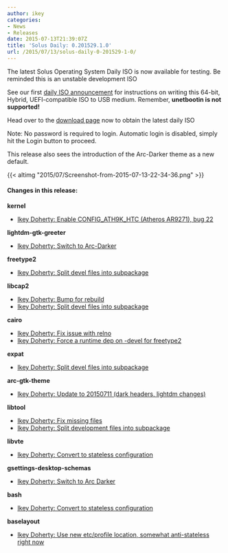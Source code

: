 ```yaml
---
author: ikey
categories:
- News
- Releases
date: 2015-07-13T21:39:07Z
title: 'Solus Daily: 0.201529.1.0'
url: /2015/07/13/solus-daily-0-201529-1-0/
---
```


The latest Solus Operating System Daily ISO is now available for testing. Be reminded this is an unstable development ISO

See our first [daily ISO announcement](https://solus-project.com/2015/06/29/first-unstable-daily-iso/) for instructions on writing this 64-bit, Hybrid, UEFI-compatible ISO to USB medium. Remember, **unetbootin is not supported!**

Head over to the [download page](https://solus-project.com/download) now to obtain the latest daily ISO

Note: No password is required to login. Automatic login is disabled, simply hit the Login button to proceed.

This release also sees the introduction of the Arc-Darker theme as a new default.

{{< altimg "2015/07/Screenshot-from-2015-07-13-22-34-36.png" >}}

#### Changes in this release:

**kernel**

- [Ikey Doherty: Enable CONFIG\_ATH9K\_HTC (Atheros AR9271), bug 22](https://git.solus-project.com/packages/kernel/commit/?id=9cc7c1c)

**lightdm-gtk-greeter**

- [Ikey Doherty: Switch to Arc-Darker](https://git.solus-project.com/packages/lightdm-gtk-greeter/commit/?id=91d7feb)

**freetype2**

- [Ikey Doherty: Split devel files into subpackage](https://git.solus-project.com/packages/freetype2/commit/?id=dd22e67)

**libcap2**

- [Ikey Doherty: Bump for rebuild](https://git.solus-project.com/packages/libcap2/commit/?id=31a73ae)
- [Ikey Doherty: Split devel files into subpackage](https://git.solus-project.com/packages/libcap2/commit/?id=c749d63)

**cairo**

- [Ikey Doherty: Fix issue with relno](https://git.solus-project.com/packages/cairo/commit/?id=0d4d122)
- [Ikey Doherty: Force a runtime dep on -devel for freetype2](https://git.solus-project.com/packages/cairo/commit/?id=19015ae)

**expat**

- [Ikey Doherty: Split devel files into subpackage](https://git.solus-project.com/packages/expat/commit/?id=b8d05c8)

**arc-gtk-theme**

- [Ikey Doherty: Update to 20150711 (dark headers, lightdm changes)](https://git.solus-project.com/packages/arc-gtk-theme/commit/?id=284e6ce)

**libtool**

- [Ikey Doherty: Fix missing files](https://git.solus-project.com/packages/libtool/commit/?id=1ab1d4e)
- [Ikey Doherty: Split development files into subpackage](https://git.solus-project.com/packages/libtool/commit/?id=91f4500)

**libvte**

- [Ikey Doherty: Convert to stateless configuration](https://git.solus-project.com/packages/libvte/commit/?id=1da26be)

**gsettings-desktop-schemas**

- [Ikey Doherty: Switch to Arc Darker](https://git.solus-project.com/packages/gsettings-desktop-schemas/commit/?id=34b55ce)

**bash**

- [Ikey Doherty: Convert to stateless configuration](https://git.solus-project.com/packages/bash/commit/?id=d59a8d9)

**baselayout**

- [Ikey Doherty: Use new etc/profile location, somewhat anti-stateless right now](https://git.solus-project.com/packages/baselayout/commit/?id=7c45701)